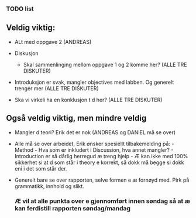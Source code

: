 ### TODO list

## Veldig viktig:

- ALt med oppgave 2 (ANDREAS)

- Diskusjon
    - Skal sammenlinging mellom oppgave 1 og 2 komme her? (ALLE TRE DISKUTER)

- Introduksjon er svak, mangler objectives med labben. Og generelt trenger mer (ALLE TRE DISKUTER) 

- Ska vi virkeli ha en konklusjon t d her? (ALLE TRE DISKUTER)

## Også veldig viktig, men mindre veldig

- Mangler d teori? Erik det er nok (ANDREAS og DANIEL må se over)

- Alle må se over arbeidet, Erik ønsker spesiellt tilbakemelding på:
      - Method
      - Hva som er inkludert i Discussion, hva annet mangler?
      - Introduction er så dårlig herregud æ treng hjelp
      - Æ kan ikke med 100% sikkerhet si at d som står i theory e korrekt, så dokk må begge si dokk eni i det som står der.

- Generelt bare se over rapporten, selve formen e æ fornøyd med. Pirk på grammatikk, innhold og slikt.

  ### Æ vil at alle punkta over e gjennomført innen søndag så at æ kan ferdistill rapporten søndag/mandag
